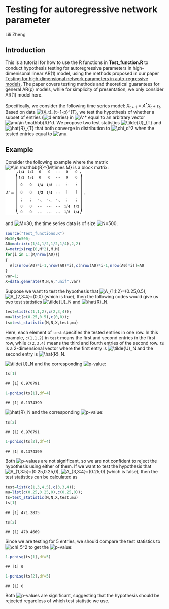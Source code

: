 Testing for autoregressive network parameter
================
Lili Zheng

## Introduction

This is a tutorial for how to use the R functions in **Test\_function.R** to conduct hypothesis testing for autoregressive parameters in high-dimenisonal linear AR(1) model, using the methods proposed in our paper [Testing for high-dimensional network parameters in auto-regressive models](https://projecteuclid.org/euclid.ejs/1576119708). The paper covers testing methods and theoretical guarantees for general AR(p) models, while for simplicity of presentation, we only consider AR(1) model here.

Specifically, we consider the following time series model:
*X*<sub>*t* + 1</sub> = *A*<sup>\*</sup>*X*<sub>*t*</sub> + *ϵ*<sub>*t*</sub>.
 Based on data ![(X\_t)\_{t=1-p}^{T}](http://chart.apis.google.com/chart?cht=tx&chl=%28X_t%29_%7Bt%3D1-p%7D%5E%7BT%7D "(X_t)_{t=1-p}^{T}"), we test the hypothesis of whether a subset of entries (![d](http://chart.apis.google.com/chart?cht=tx&chl=d "d") entries) in ![A^\*](http://chart.apis.google.com/chart?cht=tx&chl=A%5E%2A "A^*") equal to an arbitrary vector ![\\mu\\in \\mathbb{R}^d](http://chart.apis.google.com/chart?cht=tx&chl=%5Cmu%5Cin%20%5Cmathbb%7BR%7D%5Ed "\mu\in \mathbb{R}^d"). We propose two test statistics ![\\tilde{U}\_{T}](http://chart.apis.google.com/chart?cht=tx&chl=%5Ctilde%7BU%7D_%7BT%7D "\tilde{U}_{T}") and ![\\hat{R}\_{T}](http://chart.apis.google.com/chart?cht=tx&chl=%5Chat%7BR%7D_%7BT%7D "\hat{R}_{T}") that both converge in distribution to ![\\chi\_d^2](http://chart.apis.google.com/chart?cht=tx&chl=%5Cchi_d%5E2 "\chi_d^2") when the tested entries equal to ![\\mu](http://chart.apis.google.com/chart?cht=tx&chl=%5Cmu "\mu").

## Example

Consider the following example where the matrix ![A\\in \\mathbb{R}^{M\\times M}](http://chart.apis.google.com/chart?cht=tx&chl=A%5Cin%20%5Cmathbb%7BR%7D%5E%7BM%5Ctimes%20M%7D "A\in \mathbb{R}^{M\times M}") is a block matrix: <img src="A_mat.png" width="50%" />

and ![M=30](http://chart.apis.google.com/chart?cht=tx&chl=M%3D30 "M=30"), the time series data is of size ![N=500](http://chart.apis.google.com/chart?cht=tx&chl=N%3D500 "N=500").

``` r
source("Test_functions.R")
M=30;N=500;
A0=matrix(c(1/4,1/2,1/2,1/4),2,2)
A=matrix(rep(0,M^2),M,M)
for(i in 1:(M/nrow(A0)))
{
  A[c(nrow(A0)*i-1,nrow(A0)*i),c(nrow(A0)*i-1,nrow(A0)*i)]=A0
}
var=1;
X=data.generate(M,N,A,"unif",var)
```

Suppose we want to test the hypothesis that ![A\_{1,1:2}=(0.25,0.5)](http://chart.apis.google.com/chart?cht=tx&chl=A_%7B1%2C1%3A2%7D%3D%280.25%2C0.5%29 "A_{1,1:2}=(0.25,0.5)"), ![A\_{2,3:4}=(0,0)](http://chart.apis.google.com/chart?cht=tx&chl=A_%7B2%2C3%3A4%7D%3D%280%2C0%29 "A_{2,3:4}=(0,0)") (which is true), then the following codes would give us two test statistics ![\\tilde{U}\_N](http://chart.apis.google.com/chart?cht=tx&chl=%5Ctilde%7BU%7D_N "\tilde{U}_N") and ![\\hat{R}\_N](http://chart.apis.google.com/chart?cht=tx&chl=%5Chat%7BR%7D_N "\hat{R}_N").

``` r
test=list(c(1,1,2),c(2,3,4));
mu=list(c(0.25,0.5),c(0,0));
ts=test_statistic(M,N,X,test,mu)
```

Here, each element of `test` specifies the tested entries in one row. In this example, `c(1,1,2)` in `test` means the first and second entries in the first row, while `c(2,3,4)` means the third and fourth entries of the second row. `ts` is a 2-dimensional vector where the first entry is ![\\tilde{U}\_N](http://chart.apis.google.com/chart?cht=tx&chl=%5Ctilde%7BU%7D_N "\tilde{U}_N") and the second entry is ![\\hat{R}\_N](http://chart.apis.google.com/chart?cht=tx&chl=%5Chat%7BR%7D_N "\hat{R}_N").

![\\tilde{U}\_N](http://chart.apis.google.com/chart?cht=tx&chl=%5Ctilde%7BU%7D_N "\tilde{U}_N") and the corresponding ![p](http://chart.apis.google.com/chart?cht=tx&chl=p "p")-value:

``` r
ts[1]
```

    ## [1] 6.970791

``` r
1-pchisq(ts[1],df=4)
```

    ## [1] 0.1374399

![\\hat{R}\_N](http://chart.apis.google.com/chart?cht=tx&chl=%5Chat%7BR%7D_N "\hat{R}_N") and the corresponding ![p](http://chart.apis.google.com/chart?cht=tx&chl=p "p")-value:

``` r
ts[2]
```

    ## [1] 6.970791

``` r
1-pchisq(ts[2],df=4)
```

    ## [1] 0.1374399

Both ![p](http://chart.apis.google.com/chart?cht=tx&chl=p "p")-values are not significant, so we are not confident to reject the hypothesis using either of them. If we want to test the hypothesis that ![A\_{1,3:5}=(0.25,0.25,0)](http://chart.apis.google.com/chart?cht=tx&chl=A_%7B1%2C3%3A5%7D%3D%280.25%2C0.25%2C0%29 "A_{1,3:5}=(0.25,0.25,0)"), ![A\_{3,3:4}=(0.25,0)](http://chart.apis.google.com/chart?cht=tx&chl=A_%7B3%2C3%3A4%7D%3D%280.25%2C0%29 "A_{3,3:4}=(0.25,0)") (which is false), then the test statistics can be calculated as

``` r
test=list(c(1,3,4,5),c(3,3,4));
mu=list(c(0.25,0.25,0),c(0.25,0));
ts=test_statistic(M,N,X,test,mu)
ts[1]
```

    ## [1] 471.2835

``` r
ts[2]
```

    ## [1] 470.4669

Since we are testing for 5 entries, we should compare the test statistics to ![\\chi\_5^2](http://chart.apis.google.com/chart?cht=tx&chl=%5Cchi_5%5E2 "\chi_5^2") to get the ![p](http://chart.apis.google.com/chart?cht=tx&chl=p "p")-value:

``` r
1-pchisq(ts[1],df=5)
```

    ## [1] 0

``` r
1-pchisq(ts[2],df=5)
```

    ## [1] 0

Both ![p](http://chart.apis.google.com/chart?cht=tx&chl=p "p")-values are significant, suggesting that the hypothesis should be rejected regardless of which test statistic we use.
